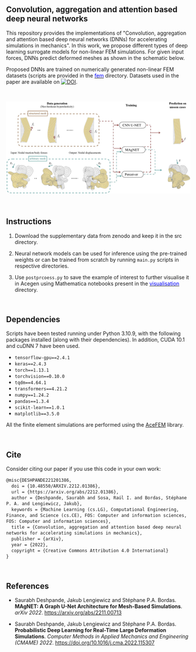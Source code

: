 ## Convolution, aggregation and attention based deep neural networks  

This repository provides the implementations of "Convolution, aggregation and attention based deep neural networks (DNNs) for accelerating simulations in mechanics". In this work, we propose different types of deep learning surrogate models for non-linear FEM simulations. For given input forces, DNNs predict deformed meshes as shown in the schematic below.

Proposed DNNs are trained on numerically generated non-linear FEM datasets (scripts are provided in the [<span style="color:blue">fem</span>](src/fem) directory. Datasets used in the paper are available on [![DOI](https://zenodo.org/badge/DOI/10.5281/zenodo.7585319.svg)](https://doi.org/10.5281/zenodo.7585319).

<br />

![schematic](schematic.jpg)

<br />

## Instructions

1. Download the supplementary data from zenodo and keep it in the src directory.

2. Neural network models can be used for inference using the pre-trained weights or can be trained from scratch by running `main.py` scripts in respective directories.

3. Use `postprcoess.py` to save the example of interest to further visualise it in Acegen using Mathematica notebooks present in the [<span style="color:blue">visualisation</span>](src/postprocess/visualisation) directory.

<br />

## Dependencies

Scripts have been tested running under Python 3.10.9, with the following packages installed (along with their dependencies). In addition, CUDA 10.1 and cuDNN 7 have been used.


- `tensorflow-gpu==2.4.1`
- `keras==2.4.3`
- `torch==1.13.1`
- `torchvision==0.10.0`
- `tqdm==4.64.1`
- `transformers==4.21.2`
- `numpy==1.24.2`
- `pandas==1.3.4`
- `scikit-learn==1.0.1`
- `matplotlib==3.5.0`

All the finite element simulations are performed using the [AceFEM](http://symech.fgg.uni-lj.si/Download.htm) library.

<br />

## Cite

Consider citing our paper if you use this code in your own work:

```
@misc{DESHPANDE221201386,
  doi = {10.48550/ARXIV.2212.01386},
  url = {https://arxiv.org/abs/2212.01386},
  author = {Deshpande, Saurabh and Sosa, Raúl I. and Bordas, Stéphane P. A. and Lengiewicz, Jakub},
  keywords = {Machine Learning (cs.LG), Computational Engineering, Finance, and Science (cs.CE), FOS: Computer and information sciences, FOS: Computer and information sciences},
  title = {Convolution, aggregation and attention based deep neural networks for accelerating simulations in mechanics},
  publisher = {arXiv},
  year = {2022},
  copyright = {Creative Commons Attribution 4.0 International}
}
```

<br />

## References

- Saurabh Deshpande, Jakub Lengiewicz and Stéphane P.A. Bordas. **MAgNET: A Graph U-Net Architecture for Mesh-Based Simulations**. *arXiv 2022*. https://arxiv.org/abs/2211.00713

- Saurabh Deshpande, Jakub Lengiewicz and Stéphane P.A. Bordas. **Probabilistic Deep Learning for Real-Time Large Deformation Simulations**. *Computer Methods in Applied Mechanics and Engineering (CMAME) 2022*. https://doi.org/10.1016/j.cma.2022.115307
